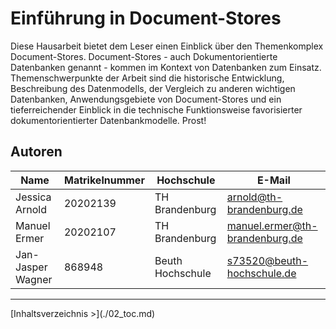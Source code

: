 # Einführung in Document-Stores
Diese Hausarbeit bietet dem Leser einen Einblick über den Themenkomplex Document-Stores. Document-Stores - auch Dokumentorientierte Datenbanken genannt - kommen im Kontext von Datenbanken zum Einsatz. Themenschwerpunkte der Arbeit sind die historische Entwicklung, Beschreibung des Datenmodells, der Vergleich zu anderen wichtigen Datenbanken, Anwendungsgebiete von Document-Stores und ein tieferreichender Einblick in die technische Funktionsweise favorisierter dokumentorientierter Datenbankmodelle. Prost!

## Autoren

| Name              | Matrikelnummer | Hochschule       | E-Mail                         |
| ----------------- | -------------- | ---------------- | ------------------------------ |
| Jessica Arnold    | 20202139       | TH Brandenburg   | arnold@th-brandenburg.de       |
| Manuel Ermer      | 20202107       | TH Brandenburg   | manuel.ermer@th-brandenburg.de |
| Jan-Jasper Wagner | 868948         | Beuth Hochschule | s73520@beuth-hochschule.de     |



<hr>
[Inhaltsverzeichnis >](./02_toc.md)